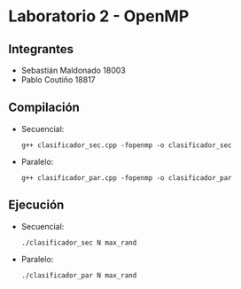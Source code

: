 # Laboratorio 2 - OpenMP
## Integrantes
* Sebastián Maldonado 18003
* Pablo Coutiño 18817
## Compilación
* Secuencial:
    ```
    g++ clasificador_sec.cpp -fopenmp -o clasificador_sec
    ```
* Paralelo:
    ```
    g++ clasificador_par.cpp -fopenmp -o clasificador_par
    ```
## Ejecución
* Secuencial:
    ```
    ./clasificador_sec N max_rand
    ```
* Paralelo:
    ```
    ./clasificador_par N max_rand
    ```